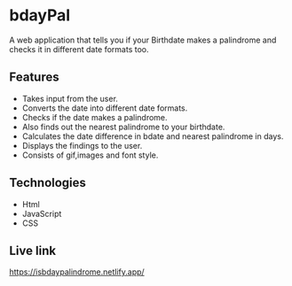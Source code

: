 # bdayPal
A web application that tells you if your Birthdate makes a palindrome and checks it in different date formats too.

## Features
* Takes input from the user.
* Converts the date into different date formats.
* Checks if the date makes a palindrome.
* Also finds out the nearest palindrome to your birthdate.
* Calculates the date difference in bdate and nearest palindrome in days.
* Displays the findings to the user.
* Consists of gif,images and font style.

## Technologies
* Html
* JavaScript
* CSS

## Live link
https://isbdaypalindrome.netlify.app/
